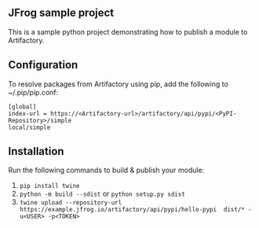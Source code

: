 ## JFrog sample project

This is a sample python project demonstrating how to publish a module to Artifactory.

## Configuration

To resolve packages from Artifactory using pip, add the following to ~/.pip/pip.conf:
```
[global]
index-url = https://<Artifactory-url>/artifactory/api/pypi/<PyPI-Repository>/simple
local/simple
```

## Installation

Run the following commands to build & publish your module:
1. ```pip install twine```
2. ```python -m build --sdist``` or ```python setup.py sdist```
3. ```twine upload --repository-url https://example.jfrog.io/artifactory/api/pypi/hello-pypi  dist/* -u<USER> -p<TOKEN>```
